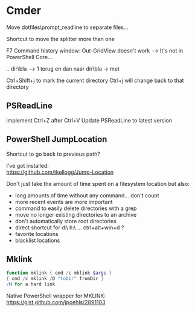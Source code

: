 # Cmder


Move dotfiles\prompt_readline to separate files...


Shortcut to move the splitter more than one

F7 Command history window: Out-GridView doesn't work
--> It's not in PowerShell Core...

.. dir\bla
--> 1 terug en dan naar dir\bla -> met


Ctrl+Shift+j to mark the current directory
Ctrl+j will change back to that directory

## PSReadLine

implement Ctrl+Z after Ctrl+V‏
Update PSReadLine to latest version



## PowerShell JumpLocation


Shortcut to go back to previous path?

I've got installed:  
https://github.com/tkellogg/Jump-Location

Don't just take the amount of time spent on a filesystem location but also:  
- long amounts of time without any command... don't count
- more recent events are more important
- command to easily delete directories with a grep
- move no longer existing directories to an archive
- don't automatically store root directories
- direct shortcut for d:\ h:\ ... ctrl+alt+win+d ?
- favorite locations
- blacklist locations


## Mklink

```powershell
function mklink { cmd /c mklink $args }
{ cmd /c mklink /D "toDir" fromDir }
/H for a hard link
```

Native PowerShell wrapper for MKLINK:  
https://gist.github.com/jpoehls/2891103

